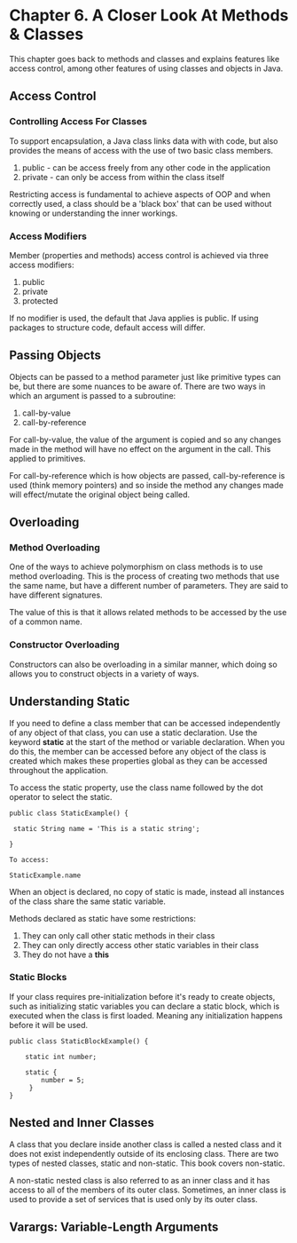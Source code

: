 # Chapter 6. A Closer Look At Methods & Classes

This chapter goes back to methods and classes and explains features like access control, among other features of using 
classes and objects in Java.

## Access Control

### Controlling Access For Classes
To support encapsulation, a Java class links data with with code, but also provides the means of access 
with the use of two basic class members.

1. public - can be access freely from any other code in the application
2. private - can only be access from within the class itself

Restricting access is fundamental to achieve aspects of OOP and when correctly used, a class should be a 'black box' that
can be used without knowing or understanding the inner workings.

### Access Modifiers
Member (properties and methods) access control is achieved via three access modifiers:
1. public
2. private
3. protected

If no modifier is used, the default that Java applies is public. If using packages to structure code, default access will differ.

## Passing Objects
Objects can be passed to a method parameter just like primitive types can be, but there are some nuances to be aware of.
There are two ways in which an argument is passed to a subroutine:
1. call-by-value
2. call-by-reference

For call-by-value, the value of the argument is copied and so any changes made in the method will have no effect on the
argument in the call. This applied to primitives.

For call-by-reference which is how objects are passed, call-by-reference is used (think memory pointers) and so inside 
the method any changes made will effect/mutate the original object being called.

## Overloading 

### Method Overloading
One of the ways to achieve polymorphism on class methods is to use method overloading. This is the process of creating 
two methods that use the same name, but have a different number of parameters. They are said to have different signatures.

The value of this is that it allows related methods to be accessed by the use of a common name.

### Constructor Overloading
Constructors can also be overloading in a similar manner, which doing so allows you to construct objects in a variety of 
ways.

## Understanding Static
If you need to define a class member that can be accessed independently of any object of that class, you can use a static 
declaration.
Use the keyword **static** at the start of the method or variable declaration. When you do this, the member can be accessed before 
any object of the class is created which makes these properties global as they can be accessed throughout the application.

To access the static property, use the class name followed by the dot operator to select the static.

```aidl
public class StaticExample() {
 
 static String name = 'This is a static string';
 
}

To access:

StaticExample.name

```

When an object is declared, no copy of static is made, instead all instances of the class share the same static variable.

Methods declared as static have some restrictions:
1. They can only call other static methods in their class
2. They can only directly access other static variables in their class
3. They do not have a **this**

### Static Blocks
If your class requires pre-initialization before it's ready to create objects, such as initializing static variables you 
can declare a static block, which is executed when the class is first loaded. Meaning any initialization happens before 
it will be used.

```aidl
public class StaticBlockExample() {
    
    static int number;

    static {
        number = 5;
     }
}

```

## Nested and Inner Classes
A class that you declare inside another class is called a nested class and it does not exist independently outside of its 
enclosing class. 
There are two types of nested classes, static and non-static.
This book covers non-static.

A non-static nested class is also referred to as an inner class and it has access to all of the members of its outer class.
Sometimes, an inner class is used to provide a set of services that is used only by its outer class.

## Varargs: Variable-Length Arguments

